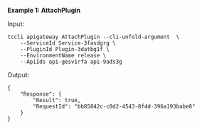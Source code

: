 **Example 1: AttachPlugin**



Input: 

```
tccli apigateway AttachPlugin --cli-unfold-argument  \
    --ServiceId Service-3fasdgrg \
    --PluginId Plugin-3datbg1f \
    --EnvironmentName release \
    --ApiIds api-gesv1rfa api-9ads3g
```

Output: 
```
{
    "Response": {
        "Result": true,
        "RequestId": "bb85842c-c0d2-4543-8f4d-396a193babe8"
    }
}
```

